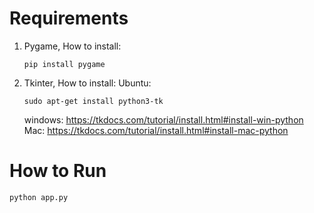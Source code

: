 # Requirements

1. Pygame, How to install:

	```
	pip install pygame
	````
2. Tkinter, How to install:
	Ubuntu:
	```
	sudo apt-get install python3-tk
	```
	windows:
	https://tkdocs.com/tutorial/install.html#install-win-python
	Mac:
	https://tkdocs.com/tutorial/install.html#install-mac-python
# How to Run
```
python app.py
```